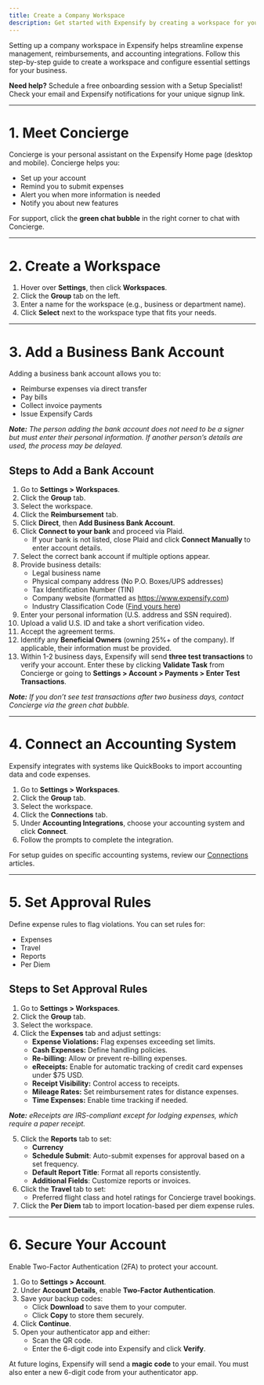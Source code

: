 ```yaml
---
title: Create a Company Workspace
description: Get started with Expensify by creating a workspace for your company.
---
```


Setting up a company workspace in Expensify helps streamline expense management, reimbursements, and accounting integrations. Follow this step-by-step guide to create a workspace and configure essential settings for your business.

**Need help?** Schedule a free onboarding session with a Setup Specialist! Check your email and Expensify notifications for your unique signup link.

---

# 1. Meet Concierge

Concierge is your personal assistant on the Expensify Home page (desktop and mobile). Concierge helps you:
- Set up your account
- Remind you to submit expenses
- Alert you when more information is needed
- Notify you about new features

For support, click the **green chat bubble** in the right corner to chat with Concierge.

---

# 2. Create a Workspace

1. Hover over **Settings**, then click **Workspaces**.
2. Click the **Group** tab on the left.
3. Enter a name for the workspace (e.g., business or department name).
4. Click **Select** next to the workspace type that fits your needs.

---

# 3. Add a Business Bank Account

Adding a business bank account allows you to:
- Reimburse expenses via direct transfer
- Pay bills
- Collect invoice payments
- Issue Expensify Cards

_**Note:** The person adding the bank account does not need to be a signer but must enter their personal information. If another person’s details are used, the process may be delayed._

## Steps to Add a Bank Account

1. Go to **Settings > Workspaces**.
2. Click the **Group** tab.
3. Select the workspace.
4. Click the **Reimbursement** tab.
5. Click **Direct**, then **Add Business Bank Account**.
6. Click **Connect to your bank** and proceed via Plaid.
   - If your bank is not listed, close Plaid and click **Connect Manually** to enter account details.
7. Select the correct bank account if multiple options appear.
8. Provide business details:
   - Legal business name
   - Physical company address (No P.O. Boxes/UPS addresses)
   - Tax Identification Number (TIN)
   - Company website (formatted as https://www.expensify.com)
   - Industry Classification Code ([Find yours here](https://www.sec.gov/corpfin/division-of-corporation-finance-standard-industrial-classification-sic-code-list))
9. Enter your personal information (U.S. address and SSN required).
10. Upload a valid U.S. ID and take a short verification video.
11. Accept the agreement terms.
12. Identify any **Beneficial Owners** (owning 25%+ of the company). If applicable, their information must be provided.
13. Within 1-2 business days, Expensify will send **three test transactions** to verify your account. Enter these by clicking **Validate Task** from Concierge or going to **Settings > Account > Payments > Enter Test Transactions**.

_**Note:** If you don’t see test transactions after two business days, contact Concierge via the green chat bubble._

---

# 4. Connect an Accounting System

Expensify integrates with systems like QuickBooks to import accounting data and code expenses.

1. Go to **Settings > Workspaces**.
2. Click the **Group** tab.
3. Select the workspace.
4. Click the **Connections** tab.
5. Under **Accounting Integrations**, choose your accounting system and click **Connect**.
6. Follow the prompts to complete the integration.

For setup guides on specific accounting systems, review our [Connections](https://help.expensify.com/expensify-classic/hubs/integrations/) articles.

---

# 5. Set Approval Rules

Define expense rules to flag violations. You can set rules for:
- Expenses
- Travel
- Reports
- Per Diem

## Steps to Set Approval Rules

1. Go to **Settings > Workspaces**.
2. Click the **Group** tab.
3. Select the workspace.
4. Click the **Expenses** tab and adjust settings:
   - **Expense Violations:** Flag expenses exceeding set limits.
   - **Cash Expenses:** Define handling policies.
   - **Re-billing:** Allow or prevent re-billing expenses.
   - **eReceipts:** Enable for automatic tracking of credit card expenses under $75 USD.
   - **Receipt Visibility:** Control access to receipts.
   - **Mileage Rates:** Set reimbursement rates for distance expenses.
   - **Time Expenses:** Enable time tracking if needed.

_**Note:** eReceipts are IRS-compliant except for lodging expenses, which require a paper receipt._

5. Click the **Reports** tab to set:
   - **Currency**
   - **Schedule Submit**: Auto-submit expenses for approval based on a set frequency.
   - **Default Report Title**: Format all reports consistently.
   - **Additional Fields**: Customize reports or invoices.
6. Click the **Travel** tab to set:
   - Preferred flight class and hotel ratings for Concierge travel bookings.
7. Click the **Per Diem** tab to import location-based per diem expense rules.

---

# 6. Secure Your Account

Enable Two-Factor Authentication (2FA) to protect your account.

1. Go to **Settings > Account**.
2. Under **Account Details**, enable **Two-Factor Authentication**.
3. Save your backup codes:
   - Click **Download** to save them to your computer.
   - Click **Copy** to store them securely.
4. Click **Continue**.
5. Open your authenticator app and either:
   - Scan the QR code.
   - Enter the 6-digit code into Expensify and click **Verify**.

At future logins, Expensify will send a **magic code** to your email. You must also enter a new 6-digit code from your authenticator app.
